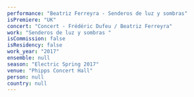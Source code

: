 ```yaml
---
performance: "Beatriz Ferreyra - Senderos de luz y sombras"
isPremiere: "UK"
concert: "Concert - Frédéric Dufeu / Beatriz Ferreyra"
work: "Senderos de luz y sombras "
isCommission: false
isResidency: false
work_year: "2017"
ensemble: null
season: "Electric Spring 2017"
venue: "Phipps Concert Hall"
person: null
country: null
---
```


